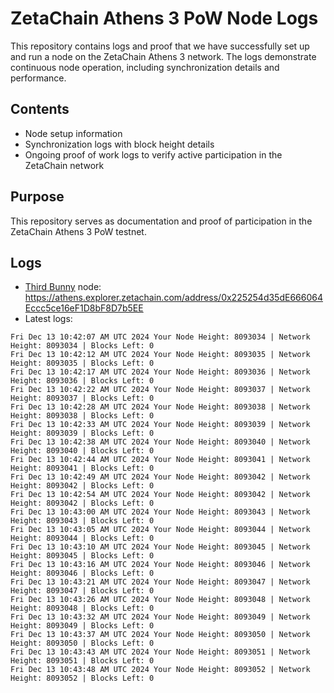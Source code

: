 # ZetaChain Athens 3 PoW Node Logs
This repository contains logs and proof that we have successfully set up and run a node on the ZetaChain Athens 3 network. The logs demonstrate continuous node operation, including synchronization details and performance.

## Contents
- Node setup information
- Synchronization logs with block height details
- Ongoing proof of work logs to verify active participation in the ZetaChain network

## Purpose
This repository serves as documentation and proof of participation in the ZetaChain Athens 3 PoW testnet.

## Logs

- [Third Bunny](https://thirdbunny.xyz/) node: https://athens.explorer.zetachain.com/address/0x225254d35dE666064Eccc5ce16eF1D8bF8D7b5EE
- Latest logs:
```
Fri Dec 13 10:42:07 AM UTC 2024 Your Node Height: 8093034 | Network Height: 8093034 | Blocks Left: 0
Fri Dec 13 10:42:12 AM UTC 2024 Your Node Height: 8093035 | Network Height: 8093035 | Blocks Left: 0
Fri Dec 13 10:42:17 AM UTC 2024 Your Node Height: 8093036 | Network Height: 8093036 | Blocks Left: 0
Fri Dec 13 10:42:22 AM UTC 2024 Your Node Height: 8093037 | Network Height: 8093037 | Blocks Left: 0
Fri Dec 13 10:42:28 AM UTC 2024 Your Node Height: 8093038 | Network Height: 8093038 | Blocks Left: 0
Fri Dec 13 10:42:33 AM UTC 2024 Your Node Height: 8093039 | Network Height: 8093039 | Blocks Left: 0
Fri Dec 13 10:42:38 AM UTC 2024 Your Node Height: 8093040 | Network Height: 8093040 | Blocks Left: 0
Fri Dec 13 10:42:44 AM UTC 2024 Your Node Height: 8093041 | Network Height: 8093041 | Blocks Left: 0
Fri Dec 13 10:42:49 AM UTC 2024 Your Node Height: 8093042 | Network Height: 8093042 | Blocks Left: 0
Fri Dec 13 10:42:54 AM UTC 2024 Your Node Height: 8093042 | Network Height: 8093042 | Blocks Left: 0
Fri Dec 13 10:43:00 AM UTC 2024 Your Node Height: 8093043 | Network Height: 8093043 | Blocks Left: 0
Fri Dec 13 10:43:05 AM UTC 2024 Your Node Height: 8093044 | Network Height: 8093044 | Blocks Left: 0
Fri Dec 13 10:43:10 AM UTC 2024 Your Node Height: 8093045 | Network Height: 8093045 | Blocks Left: 0
Fri Dec 13 10:43:16 AM UTC 2024 Your Node Height: 8093046 | Network Height: 8093046 | Blocks Left: 0
Fri Dec 13 10:43:21 AM UTC 2024 Your Node Height: 8093047 | Network Height: 8093047 | Blocks Left: 0
Fri Dec 13 10:43:26 AM UTC 2024 Your Node Height: 8093048 | Network Height: 8093048 | Blocks Left: 0
Fri Dec 13 10:43:32 AM UTC 2024 Your Node Height: 8093049 | Network Height: 8093049 | Blocks Left: 0
Fri Dec 13 10:43:37 AM UTC 2024 Your Node Height: 8093050 | Network Height: 8093050 | Blocks Left: 0
Fri Dec 13 10:43:43 AM UTC 2024 Your Node Height: 8093051 | Network Height: 8093051 | Blocks Left: 0
Fri Dec 13 10:43:48 AM UTC 2024 Your Node Height: 8093052 | Network Height: 8093052 | Blocks Left: 0
```
